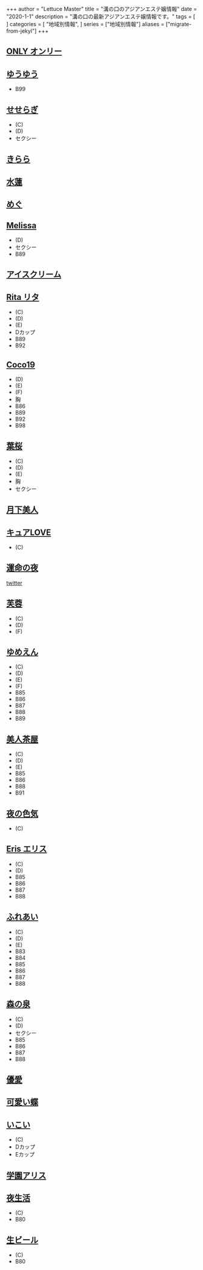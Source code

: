 +++
author = "Lettuce Master"
title = "溝の口のアジアンエステ嬢情報"
date = "2020-1-1"
description = "溝の口の最新アジアンエステ嬢情報です。"
tags = [
]
categories = [
    "地域別情報",
]
series = ["地域別情報"]
aliases = ["migrate-from-jekyl"]
+++

## [ONLY オンリー](http://only.agomaj.com/)
## [ゆうゆう](http://yuuyuu.est-u.com/)
- B99
## [せせらぎ](https://www.seseragi.work/)
- (C)
- (D)
- セクシー
## [きらら](http://kirara.est-u.com/)
## [水蓮](http://yissin.work/)
## [めぐ](http://ayiyu.work/)
## [Melissa](http://melissa.estheya.com/)
- (D)
- セクシー
- B89
## [アイスクリーム](http://salon-est.com/)
## [Rita リタ](http://koukoku.xyz/rita/)
- (C)
- (D)
- (E)
- Dカップ
- B89
- B92
## [Coco19](http://coco19.rankuens.com/)
- (D)
- (E)
- (F)
- 胸
- B86
- B89
- B92
- B98
## [葉桜](http://m-sakura.work/)
- (C)
- (D)
- (E)
- 胸
- セクシー
## [月下美人](http://www.o-jp.com/hurawa/)
## [キュアLOVE](http://relaxaroma-es.com/)
- (C)
## [運命の夜](http://mirai.n-fg.com/)
[twitter](https://twitter.com/happykinshicho)
## [芙蓉](http://kourakusyo-est.tokyo/)
- (C)
- (D)
- (F)
## [ゆめえん](http://yume-en.xyz/)
- (C)
- (D)
- (E)
- (F)
- B85
- B86
- B87
- B88
- B89
## [美人茶屋](http://www.bijinchaya.mensest.com/)
- (C)
- (D)
- (E)
- B85
- B86
- B88
- B91
## [夜の色気](http://est-msg.com/)
- (C)
## [Eris エリス](http://www.eris.estheshop.com/)
- (C)
- (D)
- B85
- B86
- B87
- B88
## [ふれあい](http://fureai.xyz.mn/)
- (C)
- (D)
- (E)
- B83
- B84
- B85
- B86
- B87
- B88
## [森の泉](http://www.es-morinoizumi.com/)
- (C)
- (D)
- セクシー
- B85
- B86
- B87
- B88
## [優愛](http://sentai-esthe.net/)
## [可愛い蝶](http://es-healing.com/)
## [いこい](http://ikoi.jpest.net/)
- (C)
- Dカップ
- Eカップ
## [学園アリス](http://ms-arm.com/)
## [夜生活](http://esthe-ms.com/)
- (C)
- B80
## [生ビール](http://es-aroma.com/)
- (C)
- B80
